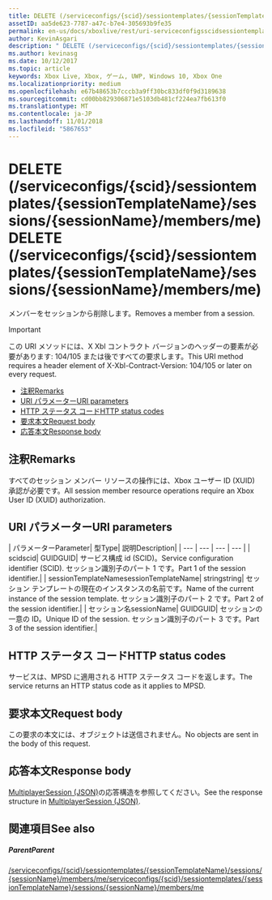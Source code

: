 ```yaml
---
title: DELETE (/serviceconfigs/{scid}/sessiontemplates/{sessionTemplateName}/sessions/{sessionName}/members/me)
assetID: aa5de623-7787-a47c-b7e4-305693b9fe35
permalink: en-us/docs/xboxlive/rest/uri-serviceconfigsscidsessiontemplatessessiontemplatenamesessionssessionnamemembersmedelete.html
author: KevinAsgari
description: " DELETE (/serviceconfigs/{scid}/sessiontemplates/{sessionTemplateName}/sessions/{sessionName}/members/me)"
ms.author: kevinasg
ms.date: 10/12/2017
ms.topic: article
keywords: Xbox Live, Xbox, ゲーム, UWP, Windows 10, Xbox One
ms.localizationpriority: medium
ms.openlocfilehash: e67b48653b7cccb3a9ff30bc833df0f9d3189638
ms.sourcegitcommit: cd00bb829306871e5103db481cf224ea7fb613f0
ms.translationtype: MT
ms.contentlocale: ja-JP
ms.lasthandoff: 11/01/2018
ms.locfileid: "5867653"
---
```

# <a name="delete-serviceconfigsscidsessiontemplatessessiontemplatenamesessionssessionnamemembersme"></a><span data-ttu-id="6c020-104">DELETE (/serviceconfigs/{scid}/sessiontemplates/{sessionTemplateName}/sessions/{sessionName}/members/me)</span><span class="sxs-lookup"><span data-stu-id="6c020-104">DELETE (/serviceconfigs/{scid}/sessiontemplates/{sessionTemplateName}/sessions/{sessionName}/members/me)</span></span>
<span data-ttu-id="6c020-105">メンバーをセッションから削除します。</span><span class="sxs-lookup"><span data-stu-id="6c020-105">Removes a member from a session.</span></span>

> [!IMPORTANT]
> <span data-ttu-id="6c020-106">この URI メソッドには、X Xbl コントラクト バージョンのヘッダーの要素が必要があります: 104/105 または後ですべての要求します。</span><span class="sxs-lookup"><span data-stu-id="6c020-106">This URI method requires a header element of X-Xbl-Contract-Version: 104/105 or later on every request.</span></span>

  * [<span data-ttu-id="6c020-107">注釈</span><span class="sxs-lookup"><span data-stu-id="6c020-107">Remarks</span></span>](#ID4ET)
  * [<span data-ttu-id="6c020-108">URI パラメーター</span><span class="sxs-lookup"><span data-stu-id="6c020-108">URI parameters</span></span>](#ID4E3)
  * [<span data-ttu-id="6c020-109">HTTP ステータス コード</span><span class="sxs-lookup"><span data-stu-id="6c020-109">HTTP status codes</span></span>](#ID4EHB)
  * [<span data-ttu-id="6c020-110">要求本文</span><span class="sxs-lookup"><span data-stu-id="6c020-110">Request body</span></span>](#ID4ENB)
  * [<span data-ttu-id="6c020-111">応答本文</span><span class="sxs-lookup"><span data-stu-id="6c020-111">Response body</span></span>](#ID4EYB)

<a id="ID4ET"></a>


## <a name="remarks"></a><span data-ttu-id="6c020-112">注釈</span><span class="sxs-lookup"><span data-stu-id="6c020-112">Remarks</span></span>
<span data-ttu-id="6c020-113">すべてのセッション メンバー リソースの操作には、Xbox ユーザー ID (XUID) 承認が必要です。</span><span class="sxs-lookup"><span data-stu-id="6c020-113">All session member resource operations require an Xbox User ID (XUID) authorization.</span></span>  
<a id="ID4E3"></a>


## <a name="uri-parameters"></a><span data-ttu-id="6c020-114">URI パラメーター</span><span class="sxs-lookup"><span data-stu-id="6c020-114">URI parameters</span></span>

| <span data-ttu-id="6c020-115">パラメーター</span><span class="sxs-lookup"><span data-stu-id="6c020-115">Parameter</span></span>| <span data-ttu-id="6c020-116">型</span><span class="sxs-lookup"><span data-stu-id="6c020-116">Type</span></span>| <span data-ttu-id="6c020-117">説明</span><span class="sxs-lookup"><span data-stu-id="6c020-117">Description</span></span>|
| --- | --- | --- | --- |
| <span data-ttu-id="6c020-118">scid</span><span class="sxs-lookup"><span data-stu-id="6c020-118">scid</span></span>| <span data-ttu-id="6c020-119">GUID</span><span class="sxs-lookup"><span data-stu-id="6c020-119">GUID</span></span>| <span data-ttu-id="6c020-120">サービス構成 id (SCID)。</span><span class="sxs-lookup"><span data-stu-id="6c020-120">Service configuration identifier (SCID).</span></span> <span data-ttu-id="6c020-121">セッション識別子のパート 1 です。</span><span class="sxs-lookup"><span data-stu-id="6c020-121">Part 1 of the session identifier.</span></span>|
| <span data-ttu-id="6c020-122">sessionTemplateName</span><span class="sxs-lookup"><span data-stu-id="6c020-122">sessionTemplateName</span></span>| <span data-ttu-id="6c020-123">string</span><span class="sxs-lookup"><span data-stu-id="6c020-123">string</span></span>| <span data-ttu-id="6c020-124">セッション テンプレートの現在のインスタンスの名前です。</span><span class="sxs-lookup"><span data-stu-id="6c020-124">Name of the current instance of the session template.</span></span> <span data-ttu-id="6c020-125">セッション識別子のパート 2 です。</span><span class="sxs-lookup"><span data-stu-id="6c020-125">Part 2 of the session identifier.</span></span>|
| <span data-ttu-id="6c020-126">セッション名</span><span class="sxs-lookup"><span data-stu-id="6c020-126">sessionName</span></span>| <span data-ttu-id="6c020-127">GUID</span><span class="sxs-lookup"><span data-stu-id="6c020-127">GUID</span></span>| <span data-ttu-id="6c020-128">セッションの一意の ID。</span><span class="sxs-lookup"><span data-stu-id="6c020-128">Unique ID of the session.</span></span> <span data-ttu-id="6c020-129">セッション識別子のパート 3 です。</span><span class="sxs-lookup"><span data-stu-id="6c020-129">Part 3 of the session identifier.</span></span>|

<a id="ID4EHB"></a>


## <a name="http-status-codes"></a><span data-ttu-id="6c020-130">HTTP ステータス コード</span><span class="sxs-lookup"><span data-stu-id="6c020-130">HTTP status codes</span></span>
<span data-ttu-id="6c020-131">サービスは、MPSD に適用される HTTP ステータス コードを返します。</span><span class="sxs-lookup"><span data-stu-id="6c020-131">The service returns an HTTP status code as it applies to MPSD.</span></span>  
<a id="ID4ENB"></a>


## <a name="request-body"></a><span data-ttu-id="6c020-132">要求本文</span><span class="sxs-lookup"><span data-stu-id="6c020-132">Request body</span></span>

<span data-ttu-id="6c020-133">この要求の本文には、オブジェクトは送信されません。</span><span class="sxs-lookup"><span data-stu-id="6c020-133">No objects are sent in the body of this request.</span></span>

<a id="ID4EYB"></a>


## <a name="response-body"></a><span data-ttu-id="6c020-134">応答本文</span><span class="sxs-lookup"><span data-stu-id="6c020-134">Response body</span></span>
<span data-ttu-id="6c020-135">[MultiplayerSession (JSON)](../../json/json-multiplayersession.md)の応答構造を参照してください。</span><span class="sxs-lookup"><span data-stu-id="6c020-135">See the response structure in [MultiplayerSession (JSON)](../../json/json-multiplayersession.md).</span></span>  
<a id="ID4EBC"></a>


## <a name="see-also"></a><span data-ttu-id="6c020-136">関連項目</span><span class="sxs-lookup"><span data-stu-id="6c020-136">See also</span></span>

<a id="ID4EDC"></a>


##### <a name="parent"></a><span data-ttu-id="6c020-137">Parent</span><span class="sxs-lookup"><span data-stu-id="6c020-137">Parent</span></span>

[<span data-ttu-id="6c020-138">/serviceconfigs/{scid}/sessiontemplates/{sessionTemplateName}/sessions/{sessionName}/members/me</span><span class="sxs-lookup"><span data-stu-id="6c020-138">/serviceconfigs/{scid}/sessiontemplates/{sessionTemplateName}/sessions/{sessionName}/members/me</span></span>](uri-serviceconfigsscidsessiontemplatessessiontemplatenamesessionssessionnamemembersme.md)
